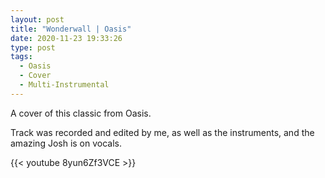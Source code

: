 ```yaml
---
layout: post
title: "Wonderwall | Oasis"
date: 2020-11-23 19:33:26
type: post
tags:
  - Oasis
  - Cover
  - Multi-Instrumental
---
```


A cover of this classic from Oasis.

Track was recorded and edited by me, as well as the instruments, and the amazing Josh is on vocals. 

{{< youtube 8yun6Zf3VCE >}}
<br/>
